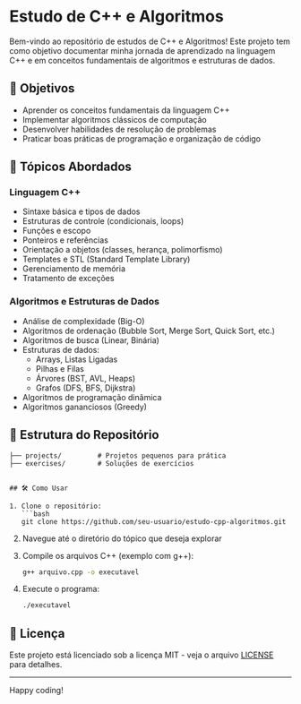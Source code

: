 # Estudo de C++ e Algoritmos

Bem-vindo ao repositório de estudos de C++ e Algoritmos! Este projeto tem como objetivo documentar minha jornada de aprendizado na linguagem C++ e em conceitos fundamentais de algoritmos e estruturas de dados.

## 📌 Objetivos

- Aprender os conceitos fundamentais da linguagem C++
- Implementar algoritmos clássicos de computação
- Desenvolver habilidades de resolução de problemas
- Praticar boas práticas de programação e organização de código

## 🚀 Tópicos Abordados

### Linguagem C++
- Sintaxe básica e tipos de dados
- Estruturas de controle (condicionais, loops)
- Funções e escopo
- Ponteiros e referências
- Orientação a objetos (classes, herança, polimorfismo)
- Templates e STL (Standard Template Library)
- Gerenciamento de memória
- Tratamento de exceções

### Algoritmos e Estruturas de Dados
- Análise de complexidade (Big-O)
- Algoritmos de ordenação (Bubble Sort, Merge Sort, Quick Sort, etc.)
- Algoritmos de busca (Linear, Binária)
- Estruturas de dados:
  - Arrays, Listas Ligadas
  - Pilhas e Filas
  - Árvores (BST, AVL, Heaps)
  - Grafos (DFS, BFS, Dijkstra)
- Algoritmos de programação dinâmica
- Algoritmos gananciosos (Greedy)

## 📂 Estrutura do Repositório

```
├── projects/         # Projetos pequenos para prática
├── exercises/        # Soluções de exercícios


## 🛠️ Como Usar

1. Clone o repositório:
   ```bash
   git clone https://github.com/seu-usuario/estudo-cpp-algoritmos.git
   ```

2. Navegue até o diretório do tópico que deseja explorar

3. Compile os arquivos C++ (exemplo com g++):
   ```bash
   g++ arquivo.cpp -o executavel
   ```

4. Execute o programa:
   ```bash
   ./executavel
   ```


## 📝 Licença

Este projeto está licenciado sob a licença MIT - veja o arquivo [LICENSE](LICENSE) para detalhes.

---

Happy coding!